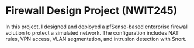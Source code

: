 # Firewall Design Project (NWIT245)

In this project, I designed and deployed a pfSense-based enterprise firewall solution to protect a simulated network. The configuration includes NAT rules, VPN access, VLAN segmentation, and intrusion detection with Snort.

